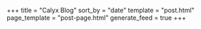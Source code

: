 +++
title = "Calyx Blog"
sort_by = "date"
template = "post.html"
page_template = "post-page.html"
generate_feed = true
+++